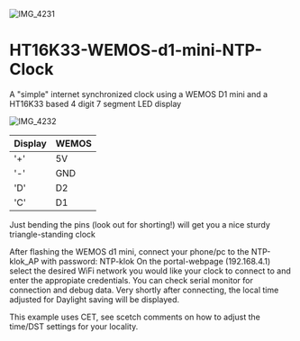![IMG_4231](https://user-images.githubusercontent.com/45515609/129792238-06c8491b-76ce-45f6-a7cc-871d7b2ecc30.jpeg)
# HT16K33-WEMOS-d1-mini-NTP-Clock
A "simple" internet synchronized clock using a WEMOS D1 mini and a HT16K33 based 4 digit 7 segment LED display

![IMG_4232](https://user-images.githubusercontent.com/45515609/129792336-91454d5d-c514-484f-914a-4b51ec5663d5.jpeg)

Display | WEMOS
------------ | -------------
'+' | 5V    
'-' | GND   
'D' | D2
'C' | D1
  
Just bending the pins (look out for shorting!) will get you a nice sturdy triangle-standing clock

After flashing the WEMOS d1 mini, connect your phone/pc to the NTP-klok_AP with password: NTP-klok
On the portal-webpage (192.168.4.1) select the desired WiFi network you would like your clock to connect to and enter the appropiate credentials.
You can check serial monitor for connection and debug data.
Very shortly after connecting, the local time adjusted for Daylight saving will be displayed.

This example uses CET, see scetch comments on how to adjust the time/DST settings for your locality.
